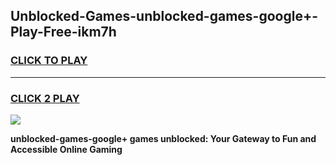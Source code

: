 
## Unblocked-Games-unblocked-games-google+-Play-Free-ikm7h
<h3>
<a href="https://premium76.site?title=unblocked-games-google+&ref=21A">CLICK TO PLAY</a></h3>
<hr>

<h3>
<a href="https://premium76.site?title=unblocked-games-google+&ref=21A">CLICK 2 PLAY</a>
  
</h3>

<a href="https://premium76.site?title=unblocked-games-google+&ref=21A"><img src="https://clearcache.store/games.png"></a>


**unblocked-games-google+ games unblocked: Your Gateway to Fun and Accessible Online Gaming**

